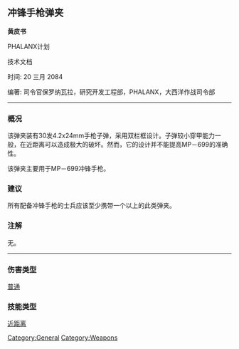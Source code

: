 ## 冲锋手枪弹夹

**黄皮书**

PHALANX计划

技术文档

时间: 20 三月 2084

编著: 司令官保罗纳瓦拉，研究开发工程部，PHALANX，大西洋作战司令部

------------------------------------------------------------------------

### 概况

该弹夹装有30发4.2x24mm手枪子弹，采用双栏框设计。子弹较小穿甲能力一般，在近距离可以造成极大的破坏。然而，它的设计并不能提高MP－699的准确性。

该弹夹主要用于MP－699冲锋手枪。

### 建议

所有配备冲锋手枪的士兵应该至少携带一个以上的此类弹夹。

### 注解

无。

------------------------------------------------------------------------

### 伤害类型

[普通](伤害#普通 "wikilink")

### 技能类型

[近距离](技能#近距离 "wikilink")

[Category:General](Category:General "wikilink")
[Category:Weapons](Category:Weapons "wikilink")